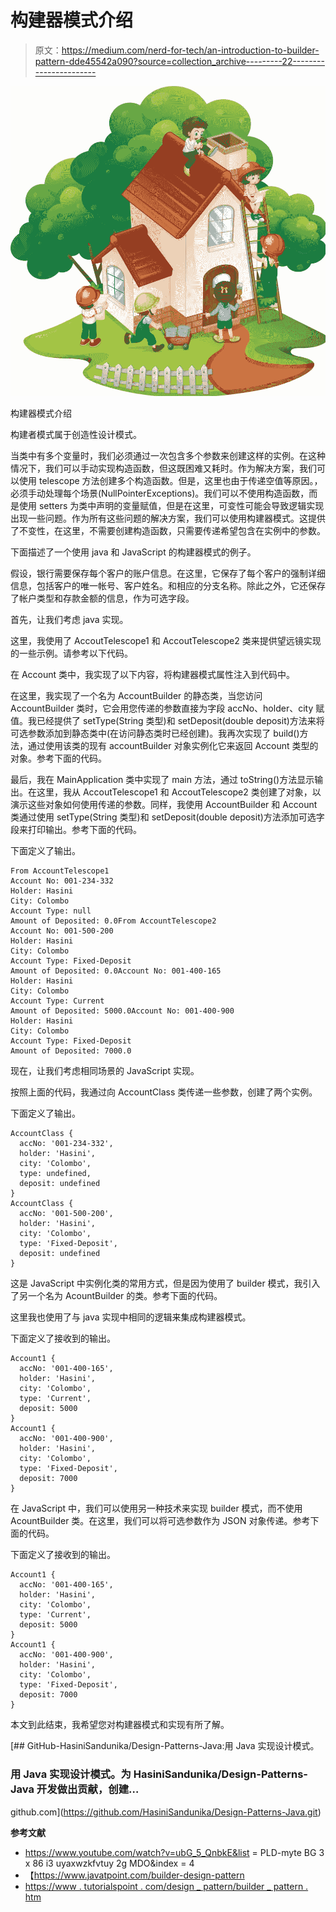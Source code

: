 # 构建器模式介绍

> 原文：<https://medium.com/nerd-for-tech/an-introduction-to-builder-pattern-dde45542a090?source=collection_archive---------22----------------------->

![](img/586536872b0642b7110cd8b3da01fd5b.png)

构建器模式介绍

构建者模式属于创造性设计模式。

当类中有多个变量时，我们必须通过一次包含多个参数来创建这样的实例。在这种情况下，我们可以手动实现构造函数，但这既困难又耗时。作为解决方案，我们可以使用 telescope 方法创建多个构造函数。但是，这里也由于传递空值等原因。，必须手动处理每个场景(NullPointerExceptions)。我们可以不使用构造函数，而是使用 setters 为类中声明的变量赋值，但是在这里，可变性可能会导致逻辑实现出现一些问题。作为所有这些问题的解决方案，我们可以使用构建器模式。这提供了不变性，在这里，不需要创建构造函数，只需要传递希望包含在实例中的参数。

下面描述了一个使用 java 和 JavaScript 的构建器模式的例子。

假设，银行需要保存每个客户的账户信息。在这里，它保存了每个客户的强制详细信息，包括客户的唯一帐号、客户姓名。和相应的分支名称。除此之外，它还保存了帐户类型和存款金额的信息，作为可选字段。

首先，让我们考虑 java 实现。

这里，我使用了 AccoutTelescope1 和 AccoutTelescope2 类来提供望远镜实现的一些示例。请参考以下代码。

在 Account 类中，我实现了以下内容，将构建器模式属性注入到代码中。

在这里，我实现了一个名为 AccountBuilder 的静态类，当您访问 AccountBuilder 类时，它会用您传递的参数直接为字段 accNo、holder、city 赋值。我已经提供了 setType(String 类型)和 setDeposit(double deposit)方法来将可选参数添加到静态类中(在访问静态类时已经创建)。我再次实现了 build()方法，通过使用该类的现有 accountBuilder 对象实例化它来返回 Account 类型的对象。参考下面的代码。

最后，我在 MainApplication 类中实现了 main 方法，通过 toString()方法显示输出。在这里，我从 AccoutTelescope1 和 AccoutTelescope2 类创建了对象，以演示这些对象如何使用传递的参数。同样，我使用 AccountBuilder 和 Account 类通过使用 setType(String 类型)和 setDeposit(double deposit)方法添加可选字段来打印输出。参考下面的代码。

下面定义了输出。

```
From AccountTelescope1
Account No: 001-234-332
Holder: Hasini
City: Colombo
Account Type: null
Amount of Deposited: 0.0From AccountTelescope2
Account No: 001-500-200
Holder: Hasini
City: Colombo
Account Type: Fixed-Deposit
Amount of Deposited: 0.0Account No: 001-400-165
Holder: Hasini
City: Colombo
Account Type: Current
Amount of Deposited: 5000.0Account No: 001-400-900
Holder: Hasini
City: Colombo
Account Type: Fixed-Deposit
Amount of Deposited: 7000.0
```

现在，让我们考虑相同场景的 JavaScript 实现。

按照上面的代码，我通过向 AccountClass 类传递一些参数，创建了两个实例。

下面定义了输出。

```
AccountClass {
  accNo: '001-234-332',
  holder: 'Hasini',
  city: 'Colombo',
  type: undefined,
  deposit: undefined
}
AccountClass {
  accNo: '001-500-200',
  holder: 'Hasini',
  city: 'Colombo',
  type: 'Fixed-Deposit',
  deposit: undefined
}
```

这是 JavaScript 中实例化类的常用方式，但是因为使用了 builder 模式，我引入了另一个名为 AcountBuilder 的类。参考下面的代码。

这里我也使用了与 java 实现中相同的逻辑来集成构建器模式。

下面定义了接收到的输出。

```
Account1 {
  accNo: '001-400-165',
  holder: 'Hasini',
  city: 'Colombo',
  type: 'Current',
  deposit: 5000
}
Account1 {
  accNo: '001-400-900',
  holder: 'Hasini',
  city: 'Colombo',
  type: 'Fixed-Deposit',
  deposit: 7000
}
```

在 JavaScript 中，我们可以使用另一种技术来实现 builder 模式，而不使用 AcountBuilder 类。在这里，我们可以将可选参数作为 JSON 对象传递。参考下面的代码。

下面定义了接收到的输出。

```
Account1 {
  accNo: '001-400-165',
  holder: 'Hasini',
  city: 'Colombo',
  type: 'Current',
  deposit: 5000
}
Account1 {
  accNo: '001-400-900',
  holder: 'Hasini',
  city: 'Colombo',
  type: 'Fixed-Deposit',
  deposit: 7000
}
```

本文到此结束，我希望您对构建器模式和实现有所了解。

[](https://github.com/HasiniSandunika/Design-Patterns-Java.git) [## GitHub-HasiniSandunika/Design-Patterns-Java:用 Java 实现设计模式。

### 用 Java 实现设计模式。为 HasiniSandunika/Design-Patterns-Java 开发做出贡献，创建…

github.com](https://github.com/HasiniSandunika/Design-Patterns-Java.git) 

**参考文献**

*   https://www.youtube.com/watch?v=ubG_5_QnbkE&list = PLD-myte BG 3 x 86 i3 uyaxwzkfvtuy 2g MDO&index = 4
*   【https://www.javatpoint.com/builder-design-pattern 
*   [https://www . tutorialspoint . com/design _ pattern/builder _ pattern . htm](https://www.tutorialspoint.com/design_pattern/builder_pattern.htm)